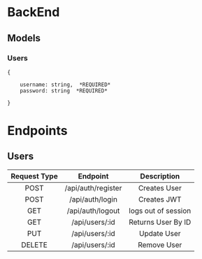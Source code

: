 # BackEnd

## Models

### Users

```
{
    
    username: string,  *REQUIRED*   
    password: string  *REQUIRED*
    
}
```
# Endpoints

## Users

| Request Type | Endpoint                       | Description             |
|:------------:|:------------------------------:|:-----------------------:|
| POST         | /api/auth/register                  | Creates User            |
| POST         | /api/auth/login                     | Creates JWT             |
| GET          | /api/auth/logout                    | logs out of session      |
| GET          | /api/users/:id                 | Returns User By ID      |
| PUT          | /api/users/:id                 | Update User             |
| DELETE       | /api/users/:id                 | Remove User             |
